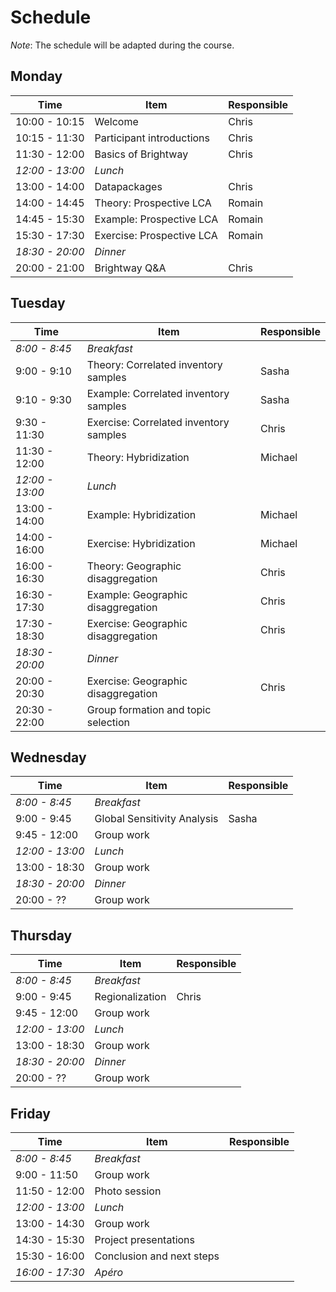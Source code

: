 # Schedule

*Note*: The schedule will be adapted during the course.

## Monday

| Time | Item | Responsible |
| --- | --- | --- |
| 10:00 - 10:15 | Welcome | Chris |
| 10:15 - 11:30 | Participant introductions | Chris |
| 11:30 - 12:00 | Basics of Brightway | Chris |
| *12:00 - 13:00* | *Lunch* | |
| 13:00 - 14:00 | Datapackages | Chris |
| 14:00 - 14:45 | Theory: Prospective LCA | Romain |
| 14:45 - 15:30 | Example: Prospective LCA | Romain |
| 15:30 - 17:30 | Exercise: Prospective LCA | Romain |
| *18:30 - 20:00* | *Dinner* | |
| 20:00 - 21:00 | Brightway Q&A | Chris |

## Tuesday

| Time | Item | Responsible |
| --- | --- | --- |
| *8:00 - 8:45* | *Breakfast* | |
| 9:00 - 9:10 | Theory: Correlated inventory samples | Sasha |
| 9:10 - 9:30 | Example: Correlated inventory samples | Sasha |
| 9:30 - 11:30 | Exercise: Correlated inventory samples | Chris |
| 11:30 - 12:00 | Theory: Hybridization | Michael |
| *12:00 - 13:00* | *Lunch* | |
| 13:00 - 14:00 | Example: Hybridization | Michael |
| 14:00 - 16:00 | Exercise: Hybridization | Michael |
| 16:00 - 16:30 | Theory: Geographic disaggregation | Chris |
| 16:30 - 17:30 | Example: Geographic disaggregation | Chris |
| 17:30 - 18:30 | Exercise: Geographic disaggregation | Chris |
| *18:30 - 20:00* | *Dinner* | |
| 20:00 - 20:30 | Exercise: Geographic disaggregation | Chris |
| 20:30 - 22:00 | Group formation and topic selection | |

## Wednesday

| Time | Item | Responsible |
| --- | --- | --- |
| *8:00 - 8:45* | *Breakfast* | |
| 9:00 - 9:45 | Global Sensitivity Analysis | Sasha |
| 9:45 - 12:00 | Group work | |
| *12:00 - 13:00* | *Lunch* | |
| 13:00 - 18:30 | Group work | |
| *18:30 - 20:00* | *Dinner* | |
| 20:00 - ?? | Group work | |

## Thursday

| Time | Item | Responsible |
| --- | --- | --- |
| *8:00 - 8:45* | *Breakfast* | |
| 9:00 - 9:45 | Regionalization | Chris |
| 9:45 - 12:00 | Group work | |
| *12:00 - 13:00* | *Lunch* | |
| 13:00 - 18:30 | Group work | |
| *18:30 - 20:00* | *Dinner* | |
| 20:00 - ?? | Group work | |

## Friday

| Time | Item | Responsible |
| --- | --- | --- |
| *8:00 - 8:45* | *Breakfast* | |
| 9:00 - 11:50 | Group work | |
| 11:50 - 12:00 | Photo session | |
| *12:00 - 13:00* | *Lunch* | |
| 13:00 - 14:30 | Group work | |
| 14:30 - 15:30 | Project presentations | |
| 15:30 - 16:00 | Conclusion and next steps | |
| *16:00 - 17:30* | *Apéro* | |
